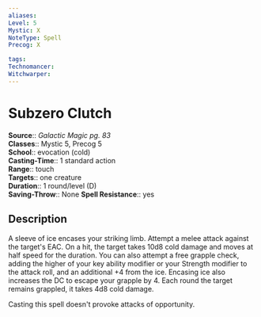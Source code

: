 ```yaml
---
aliases: 
Level: 5
Mystic: X
NoteType: Spell
Precog: X

tags: 
Technomancer: 
Witchwarper: 
---
```


# Subzero Clutch

**Source**:: _Galactic Magic pg. 83_  
**Classes**:: Mystic 5, Precog 5  
**School**:: evocation (cold)  
**Casting-Time**:: 1 standard action  
**Range**:: touch  
**Targets**:: one creature  
**Duration**:: 1 round/level (D)  
**Saving-Throw**:: None
**Spell Resistance**:: yes

## Description

A sleeve of ice encases your striking limb. Attempt a melee attack against the target's EAC. On a hit, the target takes 10d8 cold damage and moves at half speed for the duration. You can also attempt a free grapple check, adding the higher of your key ability modifier or your Strength modifier to the attack roll, and an additional +4 from the ice. Encasing ice also increases the DC to escape your grapple by 4. Each round the target remains grappled, it takes 4d8 cold damage.

Casting this spell doesn't provoke attacks of opportunity.
